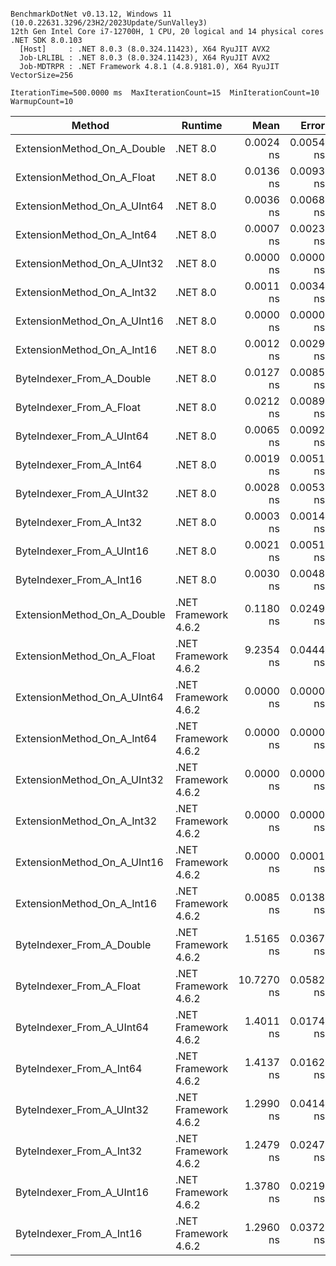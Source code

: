 ```

BenchmarkDotNet v0.13.12, Windows 11 (10.0.22631.3296/23H2/2023Update/SunValley3)
12th Gen Intel Core i7-12700H, 1 CPU, 20 logical and 14 physical cores
.NET SDK 8.0.103
  [Host]     : .NET 8.0.3 (8.0.324.11423), X64 RyuJIT AVX2
  Job-LRLIBL : .NET 8.0.3 (8.0.324.11423), X64 RyuJIT AVX2
  Job-MDTRPR : .NET Framework 4.8.1 (4.8.9181.0), X64 RyuJIT VectorSize=256

IterationTime=500.0000 ms  MaxIterationCount=15  MinIterationCount=10
WarmupCount=10

```

| Method                      | Runtime              |       Mean |     Error |    StdDev |     Median | Ratio | RatioSD |
|-----------------------------|----------------------|-----------:|----------:|----------:|-----------:|------:|--------:|
| ExtensionMethod_On_A_Double | .NET 8.0             |  0.0024 ns | 0.0054 ns | 0.0036 ns |  0.0000 ns |     ? |       ? |
| ExtensionMethod_On_A_Float  | .NET 8.0             |  0.0136 ns | 0.0093 ns | 0.0055 ns |  0.0148 ns |     ? |       ? |
| ExtensionMethod_On_A_UInt64 | .NET 8.0             |  0.0036 ns | 0.0068 ns | 0.0045 ns |  0.0021 ns |     ? |       ? |
| ExtensionMethod_On_A_Int64  | .NET 8.0             |  0.0007 ns | 0.0023 ns | 0.0013 ns |  0.0000 ns |     ? |       ? |
| ExtensionMethod_On_A_UInt32 | .NET 8.0             |  0.0000 ns | 0.0000 ns | 0.0000 ns |  0.0000 ns |     ? |       ? |
| ExtensionMethod_On_A_Int32  | .NET 8.0             |  0.0011 ns | 0.0034 ns | 0.0022 ns |  0.0000 ns |     ? |       ? |
| ExtensionMethod_On_A_UInt16 | .NET 8.0             |  0.0000 ns | 0.0000 ns | 0.0000 ns |  0.0000 ns |     ? |       ? |
| ExtensionMethod_On_A_Int16  | .NET 8.0             |  0.0012 ns | 0.0029 ns | 0.0019 ns |  0.0000 ns |     ? |       ? |
| ByteIndexer_From_A_Double   | .NET 8.0             |  0.0127 ns | 0.0085 ns | 0.0056 ns |  0.0120 ns |     ? |       ? |
| ByteIndexer_From_A_Float    | .NET 8.0             |  0.0212 ns | 0.0089 ns | 0.0059 ns |  0.0222 ns |     ? |       ? |
| ByteIndexer_From_A_UInt64   | .NET 8.0             |  0.0065 ns | 0.0092 ns | 0.0061 ns |  0.0061 ns |     ? |       ? |
| ByteIndexer_From_A_Int64    | .NET 8.0             |  0.0019 ns | 0.0051 ns | 0.0034 ns |  0.0000 ns |     ? |       ? |
| ByteIndexer_From_A_UInt32   | .NET 8.0             |  0.0028 ns | 0.0053 ns | 0.0035 ns |  0.0008 ns |     ? |       ? |
| ByteIndexer_From_A_Int32    | .NET 8.0             |  0.0003 ns | 0.0014 ns | 0.0008 ns |  0.0000 ns |     ? |       ? |
| ByteIndexer_From_A_UInt16   | .NET 8.0             |  0.0021 ns | 0.0051 ns | 0.0030 ns |  0.0000 ns |     ? |       ? |
| ByteIndexer_From_A_Int16    | .NET 8.0             |  0.0030 ns | 0.0048 ns | 0.0032 ns |  0.0024 ns |     ? |       ? |
| ExtensionMethod_On_A_Double | .NET Framework 4.6.2 |  0.1180 ns | 0.0249 ns | 0.0165 ns |  0.1168 ns |     ? |       ? |
| ExtensionMethod_On_A_Float  | .NET Framework 4.6.2 |  9.2354 ns | 0.0444 ns | 0.0293 ns |  9.2412 ns |     ? |       ? |
| ExtensionMethod_On_A_UInt64 | .NET Framework 4.6.2 |  0.0000 ns | 0.0000 ns | 0.0000 ns |  0.0000 ns |     ? |       ? |
| ExtensionMethod_On_A_Int64  | .NET Framework 4.6.2 |  0.0000 ns | 0.0000 ns | 0.0000 ns |  0.0000 ns |     ? |       ? |
| ExtensionMethod_On_A_UInt32 | .NET Framework 4.6.2 |  0.0000 ns | 0.0000 ns | 0.0000 ns |  0.0000 ns |     ? |       ? |
| ExtensionMethod_On_A_Int32  | .NET Framework 4.6.2 |  0.0000 ns | 0.0000 ns | 0.0000 ns |  0.0000 ns |     ? |       ? |
| ExtensionMethod_On_A_UInt16 | .NET Framework 4.6.2 |  0.0000 ns | 0.0001 ns | 0.0000 ns |  0.0000 ns |     ? |       ? |
| ExtensionMethod_On_A_Int16  | .NET Framework 4.6.2 |  0.0085 ns | 0.0138 ns | 0.0108 ns |  0.0000 ns |     ? |       ? |
| ByteIndexer_From_A_Double   | .NET Framework 4.6.2 |  1.5165 ns | 0.0367 ns | 0.0218 ns |  1.5084 ns |     ? |       ? |
| ByteIndexer_From_A_Float    | .NET Framework 4.6.2 | 10.7270 ns | 0.0582 ns | 0.0385 ns | 10.7268 ns |     ? |       ? |
| ByteIndexer_From_A_UInt64   | .NET Framework 4.6.2 |  1.4011 ns | 0.0174 ns | 0.0115 ns |  1.4045 ns |     ? |       ? |
| ByteIndexer_From_A_Int64    | .NET Framework 4.6.2 |  1.4137 ns | 0.0162 ns | 0.0107 ns |  1.4125 ns |     ? |       ? |
| ByteIndexer_From_A_UInt32   | .NET Framework 4.6.2 |  1.2990 ns | 0.0414 ns | 0.0274 ns |  1.2984 ns |     ? |       ? |
| ByteIndexer_From_A_Int32    | .NET Framework 4.6.2 |  1.2479 ns | 0.0247 ns | 0.0164 ns |  1.2422 ns |     ? |       ? |
| ByteIndexer_From_A_UInt16   | .NET Framework 4.6.2 |  1.3780 ns | 0.0219 ns | 0.0130 ns |  1.3773 ns |     ? |       ? |
| ByteIndexer_From_A_Int16    | .NET Framework 4.6.2 |  1.2960 ns | 0.0372 ns | 0.0246 ns |  1.2922 ns |     ? |       ? |
